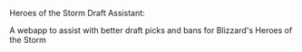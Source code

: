 Heroes of the Storm Draft Assistant:

A webapp to assist with better draft picks and bans for Blizzard's Heroes of the Storm